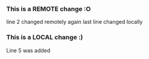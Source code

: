 ### This is a REMOTE change :O
line 2 changed remotely again
last line changed locally 
### This is a LOCAL change :)
Line 5 was added